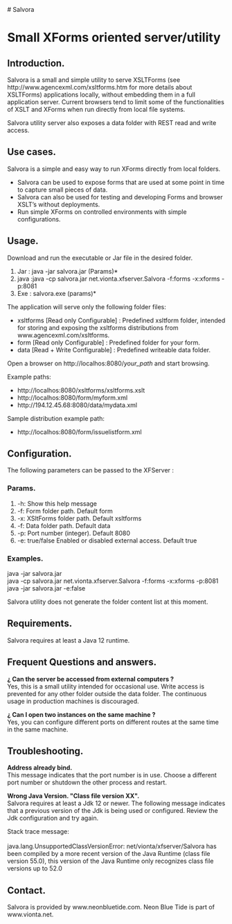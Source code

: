 
<html><body>	
# Salvora
<h1>	  Small XForms oriented server/utility						</h1>

<h2>	  Introduction.									</h2>
<p>	  Salvora is a small and simple utility to serve XSLTForms (see
	  http://www.agencexml.com/xsltforms.htm for more details about XSLTForms)
	  applications locally, without embedding them in a full application server.
	  Current browsers tend to limit some of the functionalities of XSLT and
	  XForms when run directly from local file systems.
</p>
<p>	Salvora utility server also exposes a data folder with REST read and write
	access.										</p>  

<h2> 	Use cases. 	       	    	      	   	       	    	     	   	</h2>
<p>	Salvora is a simple and easy way to run XForms directly from local folders. 
<ul>
<li>	Salvora can be used to expose forms that are used at some point in time
	to capture small pieces of data. 	       	       	  	       	    	</li>
<li>	Salvora can also be used for testing and developing Forms and browser XSLT’s
	without deployments.</li>
<li>    Run simple XForms on controlled environments with simple configurations.	</li></ul>
</p>

<h2>	Usage.       									</h2>
<p>	Download and run the executable or Jar file in the desired folder.              </p>

<ol>
  <li>  Jar : java -jar salvora.jar (Params)*							</li>
  <li>  java :java -cp salvora.jar net.vionta.xfserver.Salvora  -f:forms -x:xforms -p:8081	</li>
  <li>  Exe : salvora.exe (params)*								</li>
</ol>

<p>    The application will serve only the following folder files:				</p>
<ul>
  <li>  xsltforms [Read only  Configurable] : Predefined xsltform folder, intended for storing
        and exposing the xsltforms distributions from www.agencexml.com/xsltforms.             </li>
  <li> form [Read only  Configurable] : Predefined folder for your form.                       </li>
  <li>  data [Read + Write  Configurable] : Predefined writeable data folder.                   </li>
</ul>
<p>     Open a browser on http://localhos:8080/<i>your_path</i> and start browsing.                       </p>
  
<p>    Example paths: 	       				    	     	       		</p>
<ul>
  <li>	 http://localhos:8080/xsltforms/xsltforms.xslt					</li>
  <li> 	 http://localhos:8080/form/myform.xml						</li>
  <li>	 http://194.12.45.68:8080/data/mydata.xml					</li> 
</ul>

<p>    Sample distribution example path: 	       				    	     	       		</p>
<ul>
  <li>	 http://localhos:8080/form/issuelistform.xml					</li>
</ul>


<h2>    Configuration.									</h2>
<p>	The following parameters can be passed to the XFServer : 			</p>

<h3>	  Params.									</h3>
<ol>
  <li>     -h: Show this help message							</li>
  <li>	   -f:<path> Form folder path. Default form 					</li>
  <li>	   -x:<path> XSltForms folder path. Default xsltforms	        		</li>
  <li>	   -f:<path> Data folder path. Default data 					</li>
  <li>	   -p:<number> Port number (integer). Default 8080				</li>
  <li>	   -e:<boolean> true/false Enabled or disabled external access. Default true	</li>
</ol>


<h3>	 Examples.									</h3>
<p>	  java -jar salvora.jar						 
  <br/>	  java -cp salvora.jar net.vionta.xfserver.Salvora  -f:forms -x:xforms -p:8081
  <br/>   java -jar salvora.jar -e:false                                                </p>


<p>	Salvora utility does not generate the folder content list at this moment.	</p>

<h2>	Requirements.									</h2>
<p>	Salvora requires at least a Java 12 runtime. 					</p>

<h2>	Frequent Questions and answers.							</h2>
<p><b>	¿ Can the server be accessed from external computers ? 				</b>
<br/>   Yes, this is a small utility intended for occasional use. Write access is
	prevented for any other folder outside the data folder. The continuous usage
	in production machines is discouraged.						</p>

<p><b>	¿ Can I open two instances on the same machine ?				</b>
<br/> 	Yes, you can configure different ports on different routes at the same time
      	in the same machine.
</p>

<h2>	Troubleshooting.							</h2>
<p><b>	Address already bind. 				</b>
  <br/>   This message indicates that the port number is in use. Choose a different port
  number or shutdown the other process and restart.					</p>

<p><b>	Wrong Java Version. "Class file version XX".				</b>
  <br/>
  Salvora requires at least a Jdk 12 or newer. The following message indicates that a previous
  version of the Jdk is being used or configured. Review the Jdk configuration and try again.
  <br/>
  
  Stack trace message:<br/> 	
java.lang.UnsupportedClassVersionError: net/vionta/xfserver/Salvora has been compiled by a more recent version of the Java Runtime (class file version 55.0), this version of the Java Runtime only recognizes class file versions up to 52.0
</p>



<h2>	Contact.									</h2>
<p>     Salvora is provided by www.neonbluetide.com. Neon Blue Tide is part of
        www.vionta.net.                                                                 </p>
</body>
</html>
